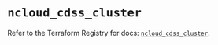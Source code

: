 # `ncloud_cdss_cluster`

Refer to the Terraform Registry for docs: [`ncloud_cdss_cluster`](https://registry.terraform.io/providers/navercloudplatform/ncloud/4.0.4/docs/resources/cdss_cluster).
